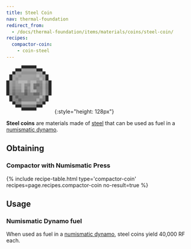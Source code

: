 ```yaml
---
title: Steel Coin
nav: thermal-foundation
redirect_from:
  - /docs/thermal-foundation/items/materials/coins/steel-coin/
recipes:
  compactor-coin:
    - coin-steel
---
```


![Steel coin](/assets/images/thermal-foundation/coin-steel.png){:style="height: 128px"}


**Steel coins** are materials made of [steel](/docs/steel-ingot/) that can be
used as fuel in a [numismatic dynamo](/docs/numismatic-dynamo/).


Obtaining
---------

### Compactor with Numismatic Press
{% include recipe-table.html type='compactor-coin' recipes=page.recipes.compactor-coin no-result=true %}


Usage
-----

### Numismatic Dynamo fuel
When used as fuel in a [numismatic dynamo](/docs/numismatic-dynamo/), steel
coins yield 40,000 RF each.
